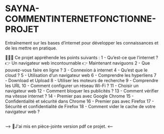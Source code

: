 # SAYNA-COMMENTINTERNETFONCTIONNE-PROJET
Entraînement sur les bases d’internet pour développer les connaissances et de les mettre en pratique.

💁‍♀️👾 Ce projet appréhende les points suivants : 
1 - Qu’est-ce que l’internet ? 
   👉 Un navigateur web incontournable 
   👉 Maintenant naviguons 
2 - Que pouvez-vous faire en ligne ? 
3 - Connexion à internet 
4 - Qu’est que le cloud ? 
5 - Utilisation d’un navigateur web 
6 - Comprendre les hyperliens 
7 - Download et Upload 
8 - Utiliser les moteurs de recherche 
9 - Comprendre les URL 
10 - Comment configurer un réseau Wi-Fi ? 
11 - Choisir un navigateur web 
12 - Comment bloquer les publicités ? 
13 - Comment vérifier ma vitesse internet ? 
14 - Premier pas avec Google Chrome 
15 - Confidentialité et sécurité dans Chrome 
16 - Premier pas avec Firefox 
17 - Sécurité et confidentialité de Firefox 
18 - Comment vider le cache de votre navigateur web ?

 <br>
 --> 📌J'ai mis en pièce-jointe version pdf ce projet. <--
